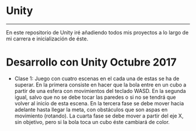# Unity
---
En este repositorio de Unity iré añadiendo todos mis proyectos a lo largo de mi carrera e inicialización de éste.
# Desarrollo con Unity Octubre 2017
- Clase 1: Juego con cuatro escenas en el cada una de estas se ha de superar. En la primera consiste en hacer que la bola entre en un cubo a partir de una esfera con movimientos del teclado WASD. En la segunda igual, salvo que no se debe tocar las paredes o si no se tendrá que volver al inicio de esta escena. En la tercera fase se debe mover hacia adelante hasta llegar la meta, con obstáculos que son aspas en movimiento (rotando). La cuarta fase se debe mover a partir del eje X, sin objetivo, pero si la bola toca un cubo éste cambiará de color. 
